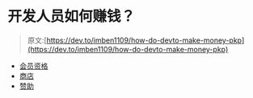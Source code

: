 # 开发人员如何赚钱？

> 原文:[https://dev.to/imben1109/how-do-devto-make-money-pkp](https://dev.to/imben1109/how-do-devto-make-money-pkp)

*   [会员资格](https://dev.to/membership)
*   [商店](https://shop.dev.to/)
*   [赞助](https://dev.to/sponsors)